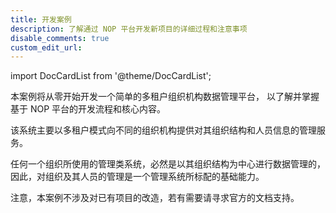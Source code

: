 ```yaml
---
title: 开发案例
description: 了解通过 NOP 平台开发新项目的详细过程和注意事项
disable_comments: true
custom_edit_url:
---
```


import DocCardList from '@theme/DocCardList';

本案例将从零开始开发一个简单的多租户组织机构数据管理平台，
以了解并掌握基于 NOP 平台的开发流程和核心内容。

该系统主要以多租户模式向不同的组织机构提供对其组织结构和人员信息的管理服务。

任何一个组织所使用的管理类系统，必然是以其组织结构为中心进行数据管理的，
因此，对组织及其人员的管理是一个管理系统所标配的基础能力。

注意，本案例不涉及对已有项目的改造，若有需要请寻求官方的文档支持。

<DocCardList />
